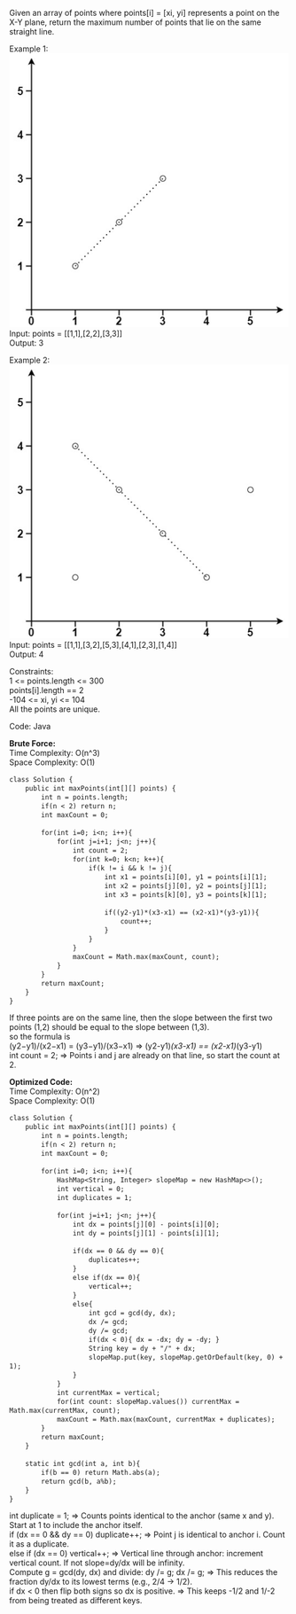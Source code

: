 Given an array of points where points[i] = [xi, yi] represents a point on the X-Y plane, return the maximum number of points that lie on the same straight line.  
  
Example 1:  
![max points 1](Images/maxpoints1.jpg)  
Input: points = [[1,1],[2,2],[3,3]]  
Output: 3  

Example 2:  
![max points 2](Images/maxpoints2.jpg)  
Input: points = [[1,1],[3,2],[5,3],[4,1],[2,3],[1,4]]  
Output: 4  
  
Constraints:  
1 <= points.length <= 300  
points[i].length == 2  
-104 <= xi, yi <= 104  
All the points are unique.  
  
Code: Java  
  
**Brute Force:**  
Time Complexity: O(n^3)  
Space Complexity: O(1)  
  
```
class Solution {
    public int maxPoints(int[][] points) {
        int n = points.length;
        if(n < 2) return n;
        int maxCount = 0;

        for(int i=0; i<n; i++){
            for(int j=i+1; j<n; j++){
                int count = 2;
                for(int k=0; k<n; k++){
                    if(k != i && k != j){
                        int x1 = points[i][0], y1 = points[i][1];
                        int x2 = points[j][0], y2 = points[j][1];
                        int x3 = points[k][0], y3 = points[k][1];

                        if((y2-y1)*(x3-x1) == (x2-x1)*(y3-y1)){
                            count++;
                        }
                    }
                }
                maxCount = Math.max(maxCount, count);
            }
        }
        return maxCount;
    }
}
```  
If three points are on the same line, then the slope between the first two points (1,2) should be equal to the slope between (1,3).  
so the formula is  
(y2−y1​)/(x2−x1) = (y3−y1)/(x3−x1)​ => (y2-y1)*(x3-x1) == (x2-x1)*(y3-y1)  
int count = 2; => Points i and j are already on that line, so start the count at 2.  
  
**Optimized Code:**  
Time Complexity: O(n^2)  
Space Complexity: O(1)  
  
```
class Solution {
    public int maxPoints(int[][] points) {
        int n = points.length;
        if(n < 2) return n;
        int maxCount = 0;

        for(int i=0; i<n; i++){
            HashMap<String, Integer> slopeMap = new HashMap<>();
            int vertical = 0;
            int duplicates = 1;

            for(int j=i+1; j<n; j++){
                int dx = points[j][0] - points[i][0];
                int dy = points[j][1] - points[i][1];

                if(dx == 0 && dy == 0){
                    duplicates++;
                }
                else if(dx == 0){
                    vertical++;
                }
                else{
                    int gcd = gcd(dy, dx);
                    dx /= gcd;
                    dy /= gcd;
                    if(dx < 0){ dx = -dx; dy = -dy; }
                    String key = dy + "/" + dx;
                    slopeMap.put(key, slopeMap.getOrDefault(key, 0) + 1);
                }
            }
            int currentMax = vertical;
            for(int count: slopeMap.values()) currentMax = Math.max(currentMax, count);
            maxCount = Math.max(maxCount, currentMax + duplicates);
        }
        return maxCount;
    }

    static int gcd(int a, int b){
        if(b == 0) return Math.abs(a);
        return gcd(b, a%b);
    }
}
```  
  
int duplicate = 1; => Counts points identical to the anchor (same x and y). Start at 1 to include the anchor itself.  
if (dx == 0 && dy == 0) duplicate++; => Point j is identical to anchor i. Count it as a duplicate.  
else if (dx == 0) vertical++; => Vertical line through anchor: increment vertical count. If not slope=dy/dx will be infinity.  
Compute g = gcd(dy, dx) and divide: dy /= g; dx /= g; => This reduces the fraction dy/dx to its lowest terms (e.g., 2/4 → 1/2).  
if dx < 0 then flip both signs so dx is positive. => This keeps -1/2 and 1/-2 from being treated as different keys.  
  
